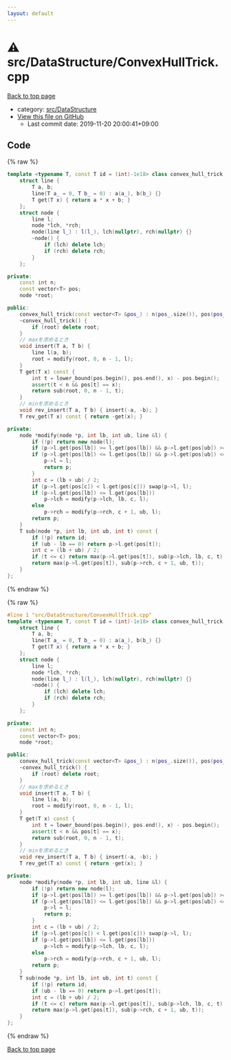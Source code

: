 ```yaml
---
layout: default
---
```


<!-- mathjax config similar to math.stackexchange -->
<script type="text/javascript" async
  src="https://cdnjs.cloudflare.com/ajax/libs/mathjax/2.7.5/MathJax.js?config=TeX-MML-AM_CHTML">
</script>
<script type="text/x-mathjax-config">
  MathJax.Hub.Config({
    TeX: { equationNumbers: { autoNumber: "AMS" }},
    tex2jax: {
      inlineMath: [ ['$','$'] ],
      processEscapes: true
    },
    "HTML-CSS": { matchFontHeight: false },
    displayAlign: "left",
    displayIndent: "2em"
  });
</script>

<script type="text/javascript" src="https://cdnjs.cloudflare.com/ajax/libs/jquery/3.4.1/jquery.min.js"></script>
<script src="https://cdn.jsdelivr.net/npm/jquery-balloon-js@1.1.2/jquery.balloon.min.js" integrity="sha256-ZEYs9VrgAeNuPvs15E39OsyOJaIkXEEt10fzxJ20+2I=" crossorigin="anonymous"></script>
<script type="text/javascript" src="../../../assets/js/copy-button.js"></script>
<link rel="stylesheet" href="../../../assets/css/copy-button.css" />


# :warning: src/DataStructure/ConvexHullTrick.cpp

<a href="../../../index.html">Back to top page</a>

* category: <a href="../../../index.html#e73c6b5872115ad0f2896f8e8476ef39">src/DataStructure</a>
* <a href="{{ site.github.repository_url }}/blob/master/src/DataStructure/ConvexHullTrick.cpp">View this file on GitHub</a>
    - Last commit date: 2019-11-20 20:00:41+09:00




## Code

<a id="unbundled"></a>
{% raw %}
```cpp
template <typename T, const T id = (int)-1e18> class convex_hull_trick {
    struct line {
        T a, b;
        line(T a_ = 0, T b_ = 0) : a(a_), b(b_) {}
        T get(T x) { return a * x + b; }
    };
    struct node {
        line l;
        node *lch, *rch;
        node(line l_) : l(l_), lch(nullptr), rch(nullptr) {}
        ~node() {
            if (lch) delete lch;
            if (rch) delete rch;
        }
    };

private:
    const int n;
    const vector<T> pos;
    node *root;

public:
    convex_hull_trick(const vector<T> &pos_) : n(pos_.size()), pos(pos_), root(nullptr) {}
    ~convex_hull_trick() {
        if (root) delete root;
    }
    // maxを求めるとき
    void insert(T a, T b) {
        line l(a, b);
        root = modify(root, 0, n - 1, l);
    }
    T get(T x) const {
        int t = lower_bound(pos.begin(), pos.end(), x) - pos.begin();
        assert(t < n && pos[t] == x);
        return sub(root, 0, n - 1, t);
    }
    // minを求めるとき
    void rev_insert(T a, T b) { insert(-a, -b); }
    T rev_get(T x) const { return -get(x); }

private:
    node *modify(node *p, int lb, int ub, line &l) {
        if (!p) return new node(l);
        if (p->l.get(pos[lb]) >= l.get(pos[lb]) && p->l.get(pos[ub]) >= l.get(pos[ub])) return p;
        if (p->l.get(pos[lb]) <= l.get(pos[lb]) && p->l.get(pos[ub]) <= l.get(pos[ub])) {
            p->l = l;
            return p;
        }
        int c = (lb + ub) / 2;
        if (p->l.get(pos[c]) < l.get(pos[c])) swap(p->l, l);
        if (p->l.get(pos[lb]) <= l.get(pos[lb]))
            p->lch = modify(p->lch, lb, c, l);
        else
            p->rch = modify(p->rch, c + 1, ub, l);
        return p;
    }
    T sub(node *p, int lb, int ub, int t) const {
        if (!p) return id;
        if (ub - lb == 0) return p->l.get(pos[t]);
        int c = (lb + ub) / 2;
        if (t <= c) return max(p->l.get(pos[t]), sub(p->lch, lb, c, t));
        return max(p->l.get(pos[t]), sub(p->rch, c + 1, ub, t));
    }
};

```
{% endraw %}

<a id="bundled"></a>
{% raw %}
```cpp
#line 1 "src/DataStructure/ConvexHullTrick.cpp"
template <typename T, const T id = (int)-1e18> class convex_hull_trick {
    struct line {
        T a, b;
        line(T a_ = 0, T b_ = 0) : a(a_), b(b_) {}
        T get(T x) { return a * x + b; }
    };
    struct node {
        line l;
        node *lch, *rch;
        node(line l_) : l(l_), lch(nullptr), rch(nullptr) {}
        ~node() {
            if (lch) delete lch;
            if (rch) delete rch;
        }
    };

private:
    const int n;
    const vector<T> pos;
    node *root;

public:
    convex_hull_trick(const vector<T> &pos_) : n(pos_.size()), pos(pos_), root(nullptr) {}
    ~convex_hull_trick() {
        if (root) delete root;
    }
    // maxを求めるとき
    void insert(T a, T b) {
        line l(a, b);
        root = modify(root, 0, n - 1, l);
    }
    T get(T x) const {
        int t = lower_bound(pos.begin(), pos.end(), x) - pos.begin();
        assert(t < n && pos[t] == x);
        return sub(root, 0, n - 1, t);
    }
    // minを求めるとき
    void rev_insert(T a, T b) { insert(-a, -b); }
    T rev_get(T x) const { return -get(x); }

private:
    node *modify(node *p, int lb, int ub, line &l) {
        if (!p) return new node(l);
        if (p->l.get(pos[lb]) >= l.get(pos[lb]) && p->l.get(pos[ub]) >= l.get(pos[ub])) return p;
        if (p->l.get(pos[lb]) <= l.get(pos[lb]) && p->l.get(pos[ub]) <= l.get(pos[ub])) {
            p->l = l;
            return p;
        }
        int c = (lb + ub) / 2;
        if (p->l.get(pos[c]) < l.get(pos[c])) swap(p->l, l);
        if (p->l.get(pos[lb]) <= l.get(pos[lb]))
            p->lch = modify(p->lch, lb, c, l);
        else
            p->rch = modify(p->rch, c + 1, ub, l);
        return p;
    }
    T sub(node *p, int lb, int ub, int t) const {
        if (!p) return id;
        if (ub - lb == 0) return p->l.get(pos[t]);
        int c = (lb + ub) / 2;
        if (t <= c) return max(p->l.get(pos[t]), sub(p->lch, lb, c, t));
        return max(p->l.get(pos[t]), sub(p->rch, c + 1, ub, t));
    }
};

```
{% endraw %}

<a href="../../../index.html">Back to top page</a>

